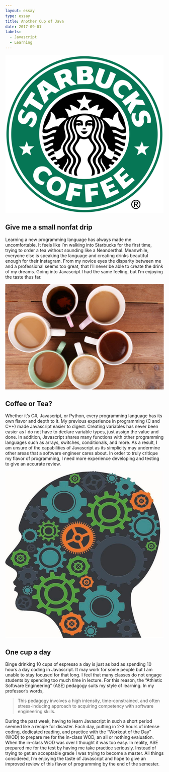 ```yaml
---
layout: essay
type: essay
title: Another Cup of Java
date: 2017-09-01
labels:
  - Javascript
  - Learning
---
```


<img class="ui tiny left circular floated image" src="../images/starbucks.png">

## Give me a small nonfat drip

Learning a new programming language has always made me uncomfortable. It feels like I’m walking into Starbucks for the first time, trying to order a tea without sounding like a Neanderthal. Meanwhile, everyone else is speaking the language and creating drinks beautiful enough for their Instagram. From my novice eyes the disparity between me and a professional seems too great, that I’ll never be able to create the drink of my dreams. Going into Javascript I had the same feeling, but I’m enjoying the taste thus far.

<img class="ui tiny left circular floated image" src="../images/coffee-or-tea.jpg">

## Coffee or Tea?

Whether it’s C#, Javascript, or Python, every programming language has its own flavor and depth to it. My previous experience in programming (C and C++) made Javascript easier to digest. Creating variables has never been easier as I do not have to declare variable types, just assign the value and done. In addition, Javascript shares many functions with other programming languages such as arrays, switches, conditionals, and more. As a result, I am unsure of the capabilities of Javascript as its simplicity may undermine other areas that a software engineer cares about. In order to truly critique my flavor of programming, I need more experience developing and testing to give an accurate review.

<img class="ui tiny left circular floated image" src="../images/pedagogy.jpg">

## One cup a day

Binge drinking 10 cups of espresso a day is just as bad as spending 10 hours a day coding in Javascript. It may work for some people but I am unable to stay focused for that long. I feel that many classes do not engage students by spending too much time in lecture. For this reason, the “Athletic Software Engineering” (ASE) pedagogy suits my style of learning. In my professor’s words,

<blockquote>
This pedagogy involves a high intensity, time-constrained, and often stress-inducing approach to acquiring competency with software engineering skills.
</blockquote>

During the past week, having to learn Javascript in such a short period seemed like a recipe for disaster. Each day, putting in 2-3 hours of intense coding, dedicated reading, and practice with the “Workout of the Day” (WOD) to prepare me for the in-class WOD, an all or nothing evaluation. When the in-class WOD was over I thought it was too easy. In reality, ASE prepared me for the test by having me take practice seriously. Instead of trying to get an acceptable grade I was trying to become a master. All things considered, I’m enjoying the taste of Javascript and hope to give an improved review of this flavor of programming by the end of the semester. 
